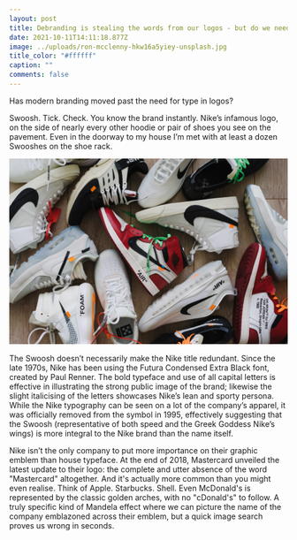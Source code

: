 ```yaml
---
layout: post
title: Debranding is stealing the words from our logos - but do we need them?
date: 2021-10-11T14:11:18.877Z
image: ../uploads/ron-mcclenny-hkw16a5yiey-unsplash.jpg
title_color: "#ffffff"
caption: ""
comments: false
---
```

Has modern branding moved past the need for type in logos?

Swoosh. Tick. Check. You know the brand instantly. Nike’s infamous logo, on the side of nearly every other hoodie or pair of shoes you see on the pavement. Even in the doorway to my house I’m met with at least a dozen Swooshes on the shoe rack.

![While the typeface is consistent across their products, the Nike name is nowhere to be seen.](../uploads/solesavy-2tfht0sfv3w-unsplash.jpg "By SoleSavy on Unsplash")

The Swoosh doesn’t necessarily make the Nike title redundant. Since the late 1970s, Nike has been using the Futura Condensed Extra Black font, created by Paul Renner. The bold typeface and use of all capital letters is effective in illustrating the strong public image of the brand; likewise the slight italicising of the letters showcases Nike’s lean and sporty persona. While the Nike typography can be seen on a lot of the company’s apparel, it was officially removed from the symbol in 1995, effectively suggesting that the Swoosh (representative of both speed and the Greek Goddess Nike’s wings) is more integral to the Nike brand than the name itself.

Nike isn’t the only company to put more importance on their graphic emblem than house typeface. At the end of 2018, Mastercard unveiled the latest update to their logo: the complete and utter absence of the word "Mastercard" altogether. And it's actually more common than you might even realise. Think of Apple. Starbucks. Shell. Even McDonald's is represented by the classic golden arches, with no "cDonald's" to follow. A truly specific kind of Mandela effect where we can picture the name of the company emblazoned across their emblem, but a quick image search proves us wrong in seconds.